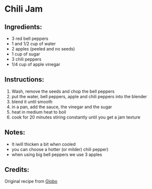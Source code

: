 # Chili Jam

## Ingredients:

* 3 red bell peppers
* 1 and 1/2 cup of water
* 2 apples (peeled and no seeds)
* 1 cup of sugar
* 3 chili peppers
* 1/4 cup of apple vinegar

## Instructions:

1. Wash, remove the seeds and chop the bell peppers
1. put the water, bell peppers, apple and chili peppers into the blender
1. blend it until smooth
1. in a pan, add the sauce, the vinegar and the sugar
1. heat in medium heat to boil
1. cook for 20 minutes stiring constantly until you get a jam texture

## Notes:
* It iwill thicken a bit when cooled
* you can choose a hotter (or milder) chili pepper)
* when using big bell peppers we use 3 apples

## Credits:
Original recipe from [Globo](https://receitas.globo.com/geleia-de-pimenta-picante-4ebd673fc8157c0e5e000da4.ghtml)

